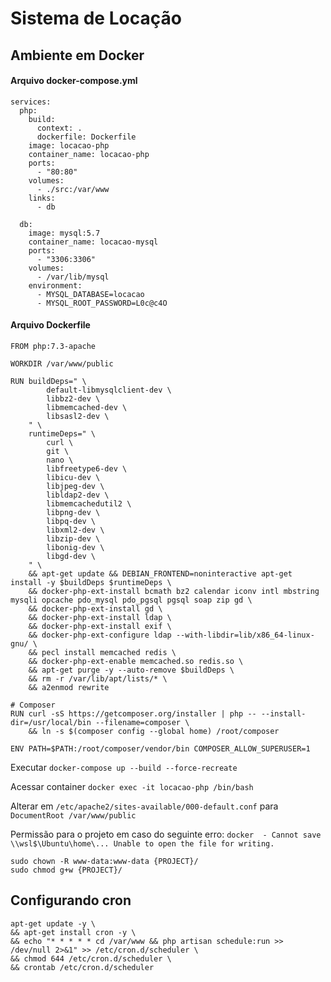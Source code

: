 # Sistema de Locação

## Ambiente em Docker

#### Arquivo docker-compose.yml
```
services:
  php:
    build:
      context: .
      dockerfile: Dockerfile
    image: locacao-php
    container_name: locacao-php
    ports:
      - "80:80"
    volumes:
      - ./src:/var/www
    links:
      - db

  db:
    image: mysql:5.7
    container_name: locacao-mysql
    ports:
      - "3306:3306"
    volumes:
      - /var/lib/mysql
    environment:
      - MYSQL_DATABASE=locacao
      - MYSQL_ROOT_PASSWORD=L0c@c4O
```

#### Arquivo Dockerfile
```
FROM php:7.3-apache

WORKDIR /var/www/public

RUN buildDeps=" \
        default-libmysqlclient-dev \
        libbz2-dev \
        libmemcached-dev \
        libsasl2-dev \
    " \
    runtimeDeps=" \
        curl \
        git \
        nano \
        libfreetype6-dev \
        libicu-dev \
        libjpeg-dev \
        libldap2-dev \
        libmemcachedutil2 \
        libpng-dev \
        libpq-dev \
        libxml2-dev \
        libzip-dev \
        libonig-dev \
        libgd-dev \
    " \
    && apt-get update && DEBIAN_FRONTEND=noninteractive apt-get install -y $buildDeps $runtimeDeps \
    && docker-php-ext-install bcmath bz2 calendar iconv intl mbstring mysqli opcache pdo_mysql pdo_pgsql pgsql soap zip gd \
    && docker-php-ext-install gd \
    && docker-php-ext-install ldap \
    && docker-php-ext-install exif \
    && docker-php-ext-configure ldap --with-libdir=lib/x86_64-linux-gnu/ \
    && pecl install memcached redis \
    && docker-php-ext-enable memcached.so redis.so \
    && apt-get purge -y --auto-remove $buildDeps \
    && rm -r /var/lib/apt/lists/* \
    && a2enmod rewrite

# Composer
RUN curl -sS https://getcomposer.org/installer | php -- --install-dir=/usr/local/bin --filename=composer \
    && ln -s $(composer config --global home) /root/composer

ENV PATH=$PATH:/root/composer/vendor/bin COMPOSER_ALLOW_SUPERUSER=1
```

Executar `docker-compose up --build --force-recreate`

Acessar container `docker exec -it locacao-php /bin/bash`

Alterar em `/etc/apache2/sites-available/000-default.conf` para `DocumentRoot /var/www/public`

Permissão para o projeto em caso do seguinte erro: `docker  - Cannot save \\wsl$\Ubuntu\home\... Unable to open the file for writing.`

```
sudo chown -R www-data:www-data {PROJECT}/
sudo chmod g+w {PROJECT}/
```

## Configurando cron

```
apt-get update -y \
&& apt-get install cron -y \
&& echo "* * * * * cd /var/www && php artisan schedule:run >> /dev/null 2>&1" >> /etc/cron.d/scheduler \
&& chmod 644 /etc/cron.d/scheduler \
&& crontab /etc/cron.d/scheduler
```

